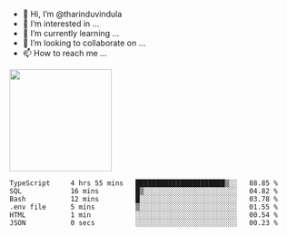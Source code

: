 - 👋 Hi, I’m @tharinduvindula
- 👀 I’m interested in ...
- 🌱 I’m currently learning ...
- 💞️ I’m looking to collaborate on ...
- 📫 How to reach me ...

<!---
tharinduvindula/tharinduvindula is a ✨ special ✨ repository because its `README.md` (this file) appears on your GitHub profile.
You can click the Preview link to take a look at your changes.
--->

<img height="180em" src="https://github-readme-stats.vercel.app/api?username=tharinduvindula&show_icons=true&hide_border=false&&count_private=true&include_all_commits=true" />


<!--START_SECTION:waka-->

```text
TypeScript     4 hrs 55 mins   ██████████████████████▒░░   88.85 %
SQL            16 mins         █▒░░░░░░░░░░░░░░░░░░░░░░░   04.82 %
Bash           12 mins         █░░░░░░░░░░░░░░░░░░░░░░░░   03.78 %
.env file      5 mins          ▒░░░░░░░░░░░░░░░░░░░░░░░░   01.55 %
HTML           1 min           ░░░░░░░░░░░░░░░░░░░░░░░░░   00.54 %
JSON           0 secs          ░░░░░░░░░░░░░░░░░░░░░░░░░   00.23 %
```

<!--END_SECTION:waka-->
